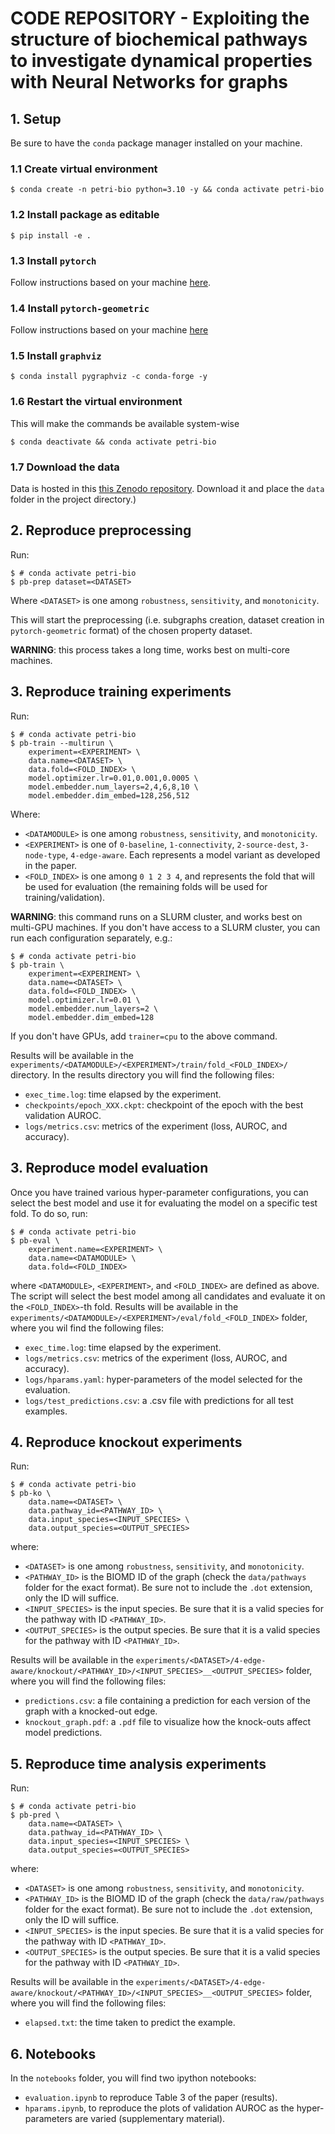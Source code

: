 # CODE REPOSITORY - Exploiting the structure of biochemical pathways to investigate dynamical properties with Neural Networks for graphs

## 1. Setup

Be sure to have the `conda` package manager installed on your machine.

### 1.1 Create virtual environment

```console
$ conda create -n petri-bio python=3.10 -y && conda activate petri-bio
```

### 1.2 Install package as editable

```console
$ pip install -e .
```

### 1.3 Install `pytorch`

Follow instructions based on your machine [here](https://pytorch.org/get-started/locally/).

### 1.4 Install `pytorch-geometric`

Follow instructions based on your machine [here](https://pytorch-geometric.readthedocs.io/en/latest/install/installation.html)

### 1.5 Install `graphviz`

```console
$ conda install pygraphviz -c conda-forge -y
```

### 1.6 Restart the virtual environment

This will make the commands be available system-wise

```console
$ conda deactivate && conda activate petri-bio
```

### 1.7 Download the data
Data is hosted in this [this Zenodo repository](https://sandbox.zenodo.org/record/1206712). Download it and  place the `data` folder in the project directory.)

## 2. Reproduce preprocessing

Run:

```console
$ # conda activate petri-bio
$ pb-prep dataset=<DATASET>
```

Where `<DATASET>` is one among `robustness`, `sensitivity`, and `monotonicity`.

This will start the preprocessing (i.e. subgraphs creation, dataset creation in `pytorch-geometric` format) of the chosen property dataset.

**WARNING**: this process takes a long time, works best on multi-core machines.

## 3. Reproduce training experiments

Run:

```console
$ # conda activate petri-bio
$ pb-train --multirun \
    experiment=<EXPERIMENT> \
    data.name=<DATASET> \
    data.fold=<FOLD_INDEX> \
    model.optimizer.lr=0.01,0.001,0.0005 \
    model.embedder.num_layers=2,4,6,8,10 \
    model.embedder.dim_embed=128,256,512
```

Where:
- `<DATAMODULE>` is one among `robustness`, `sensitivity`, and `monotonicity`.
- `<EXPERIMENT>` is one of `0-baseline`, `1-connectivity`, `2-source-dest`, `3-node-type`, `4-edge-aware`. Each represents a model variant as developed in the paper.
-   `<FOLD_INDEX>` is one among `0 1 2 3 4`, and represents the fold that will be used for evaluation (the remaining folds will be used for training/validation).

**WARNING**: this command runs on a SLURM cluster, and works best on multi-GPU machines. If you don't have access to a SLURM cluster, you can run each configuration separately, e.g.:

```console
$ # conda activate petri-bio
$ pb-train \
    experiment=<EXPERIMENT> \
    data.name=<DATASET> \
    data.fold=<FOLD_INDEX> \
    model.optimizer.lr=0.01 \
    model.embedder.num_layers=2 \
    model.embedder.dim_embed=128
```

If you don't have GPUs, add `trainer=cpu` to the above command.

Results will be available in the `experiments/<DATAMODULE>/<EXPERIMENT>/train/fold_<FOLD_INDEX>/` directory. In the results directory you will find the following files:

- `exec_time.log`: time elapsed by the experiment.
- `checkpoints/epoch_XXX.ckpt`: checkpoint of the epoch with the best validation AUROC.
- `logs/metrics.csv`: metrics of the experiment (loss, AUROC, and accuracy).


## 3. Reproduce model evaluation

Once you have trained various hyper-parameter configurations, you can select the best model and use it for evaluating the model on a specific test fold. To do so, run:

```console
$ # conda activate petri-bio
$ pb-eval \
    experiment.name=<EXPERIMENT> \
    data.name=<DATAMODULE> \
    data.fold=<FOLD_INDEX>
```

where `<DATAMODULE>`, `<EXPERIMENT>`, and `<FOLD_INDEX>` are defined as above. The script will select the best model among all candidates and evaluate it on the `<FOLD_INDEX>`-th fold. Results will be available in the `experiments/<DATAMODULE>/<EXPERIMENT>/eval/fold_<FOLD_INDEX>` folder, where you wil find the following files:

- `exec_time.log`: time elapsed by the experiment.
- `logs/metrics.csv`: metrics of the experiment (loss, AUROC, and accuracy).
- `logs/hparams.yaml`: hyper-parameters of the model selected for the evaluation.
- `logs/test_predictions.csv`: a .csv file with predictions for all test examples.


## 4. Reproduce knockout experiments

Run:

```console
$ # conda activate petri-bio
$ pb-ko \
    data.name=<DATASET> \
    data.pathway_id=<PATHWAY_ID> \
    data.input_species=<INPUT_SPECIES> \
    data.output_species=<OUTPUT_SPECIES>
```

where:
- `<DATASET>` is one among `robustness`, `sensitivity`, and `monotonicity`.
- `<PATHWAY_ID>` is the BIOMD ID of the graph (check the `data/pathways` folder for the exact format). Be sure not to include the `.dot` extension, only the ID will suffice.
- `<INPUT_SPECIES>` is the input species. Be sure that it is a valid species for the pathway with ID `<PATHWAY_ID>`.
- `<OUTPUT_SPECIES>` is the output species. Be sure that it is a valid species for the pathway with ID `<PATHWAY_ID>`.

Results will be available in the `experiments/<DATASET>/4-edge-aware/knockout/<PATHWAY_ID>/<INPUT_SPECIES>__<OUTPUT_SPECIES>` folder, where you will find the following files:
- `predictions.csv`: a file containing a prediction for each version of the graph with a knocked-out edge.
- `knockout_graph.pdf`: a `.pdf` file to visualize how the knock-outs affect model predictions.


## 5. Reproduce time analysis experiments

Run:

```console
$ # conda activate petri-bio
$ pb-pred \
    data.name=<DATASET> \
    data.pathway_id=<PATHWAY_ID> \
    data.input_species=<INPUT_SPECIES> \
    data.output_species=<OUTPUT_SPECIES>
```

where:
- `<DATASET>` is one among `robustness`, `sensitivity`, and `monotonicity`.
- `<PATHWAY_ID>` is the BIOMD ID of the graph (check the `data/raw/pathways` folder for the exact format). Be sure not to include the `.dot` extension, only the ID will suffice.
- `<INPUT_SPECIES>` is the input species. Be sure that it is a valid species for the pathway with ID `<PATHWAY_ID>`.
- `<OUTPUT_SPECIES>` is the output species. Be sure that it is a valid species for the pathway with ID `<PATHWAY_ID>`.

Results will be available in the `experiments/<DATASET>/4-edge-aware/knockout/<PATHWAY_ID>/<INPUT_SPECIES>__<OUTPUT_SPECIES>` folder, where you will find the following files:
- `elapsed.txt`: the time taken to predict the example.

## 6. Notebooks

In the `notebooks` folder, you will find two ipython notebooks:
- `evaluation.ipynb` to reproduce Table 3 of the paper (results).
- `hparams.ipynb`, to reproduce the plots of validation AUROC as the hyper-parameters are varied (supplementary material).

